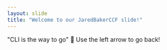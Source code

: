 ```yaml
---
layout: slide
title: "Welcome to our JaredBakerCCF slide!"
---
```

"CLI is the way to go" :tada:
Use the left arrow to go back!
